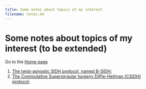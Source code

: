 ```yaml
---
title: Some notes about topics of my interest
filename: notes.md
--- 
```


# Some notes about topics of my interest (to be extended)

Go to the [Home page](index.md)

1. [The twist-agnostic SIDH protocol, named B-SIDH](notes/bsidh.md);
1. [The Commutative Supersingular Isogeny Diffie-Hellman (CSIDH) protocol](notes/csidh.md);
